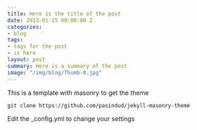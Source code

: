 ```yaml
---
title: Here is the title of the post
date: 2013-01-15 00:00:00 Z
categories:
- blog
tags:
- tags for the post
- is here
layout: post
summary: Here is a summary of the post
image: "/img/blog/Thumb-0.jpg"
---
```


This is a template with masonry to get the theme

```
git clone https://github.com/pasindud/jekyll-masonry-theme
```

Edit the _config.yml to change your settings
